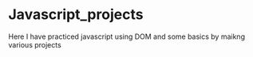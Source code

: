# Javascript_projects
Here I have practiced javascript using DOM and some basics by maikng various projects 

